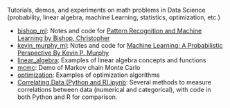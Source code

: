 Tutorials, demos, and experiments on math problems in Data Science (probability, linear algebra, machine Learning, statistics, optimization, etc.)
- [bishop_ml](https://github.com/yang-zhang/math-data-science/tree/master/bishop_ml): Notes and code for [Pattern Recognition and Machine Learning by Bishop, Christopher](http://www.springer.com/us/book/9780387310732)
- [kevin_murphy_ml](https://github.com/yang-zhang/math-data-science/tree/master/kevin_murphy_ml): Notes and code for [Machine Learning: A Probabilistic Perspective By Kevin P. Murphy](https://mitpress.mit.edu/books/machine-learning-0)
- [linear_algebra](https://github.com/yang-zhang/math-data-science/tree/master/linear_algebra): Examples of linear algebra concepts and functions
- [mcmc](https://github.com/yang-zhang/math-data-science/tree/master/mcmc): Demo of Markov chain Monte Carlo
- [optimization](https://github.com/yang-zhang/math-data-science/tree/master/optimization): Examples of optimization algorithms
- [Correlating Data (Python and R).ipynb](https://github.com/yang-zhang/math-data-science/blob/master/Correlating%20Data%20(Python%20and%20R).ipynb): Several methods to measure correlations between data (numerical and categorical), with code in both Python and R for comparison.
